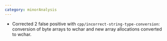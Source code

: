 ```yaml
---
category: minorAnalysis
---
```

* Corrected 2 false positive with `cpp/incorrect-string-type-conversion`: conversion of byte arrays to wchar and new array allocations converted to wchar.